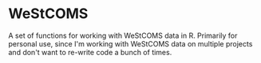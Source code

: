 # WeStCOMS
A set of functions for working with WeStCOMS data in R. Primarily for personal use, since I'm working with WeStCOMS data on multiple projects and don't want to re-write code a bunch of times.
